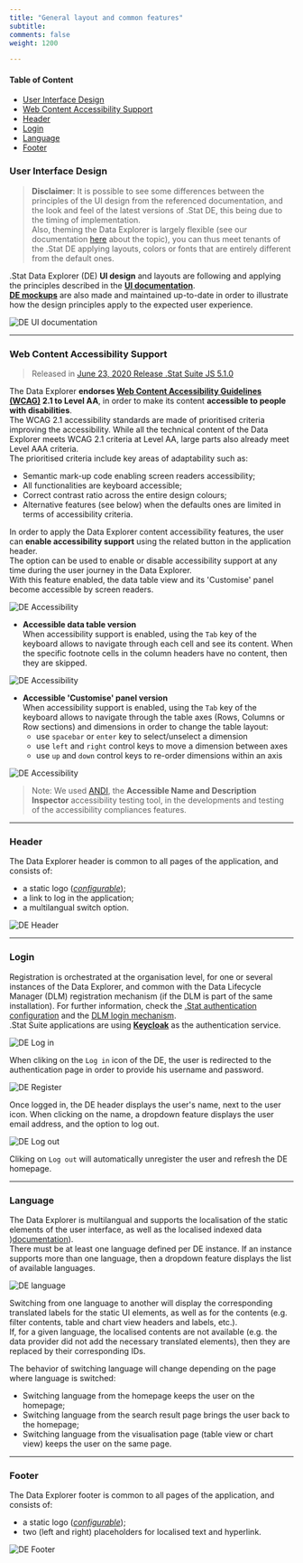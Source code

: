 ```yaml
---
title: "General layout and common features"
subtitle: 
comments: false
weight: 1200

---
```


#### Table of Content
- [User Interface Design](#user-interface-design)
- [Web Content Accessibility Support](#web-content-accessibility-support)
- [Header](#header)
- [Login](#login)
- [Language](#language)
- [Footer](#footer)

### User Interface Design

>**Disclaimer**: It is possible to see some differences between the principles of the UI design from the referenced documentation, and the look and feel of the latest versions of .Stat DE, this being due to the timing of implementation.  
Also, theming the Data Explorer is largely flexible (see our documentation [here](https://sis-cc.gitlab.io/dotstatsuite-documentation/configurations/de-customisation/) about the topic), you can thus meet tenants of the .Stat DE applying layouts, colors or fonts that are entirely different from the default ones.  

.Stat Data Explorer (DE) **UI design** and layouts are following and applying the principles described in the **[UI documentation](https://cis-itn-oecd.github.io/Design-artefacts/demo/ui-documentation/index.html)**.  
**[DE mockups](https://cis-itn-oecd.github.io/Design-artefacts/demo/de-material/index.html)** are also made and maintained up-to-date in order to illustrate how the design principles apply to the expected user experience.

![DE UI documentation](/images/de-ui-doc.png)

---

### Web Content Accessibility Support
> Released in [June 23, 2020 Release .Stat Suite JS 5.1.0](https://sis-cc.gitlab.io/dotstatsuite-documentation/changelog/#june-23-2020)  

The Data Explorer **endorses [Web Content Accessibility Guidelines (WCAG)](https://www.w3.org/WAI/standards-guidelines/wcag/) 2.1 to Level AA**, in order to make its content **accessible to people with disabilities**.  
The WCAG 2.1 accessibility standards are made of prioritised criteria improving the accessibility. While all the technical content of the Data Explorer meets WCAG 2.1 criteria at Level AA, large parts also already meet Level AAA criteria.  
The prioritised criteria include key areas of adaptability such as:
* Semantic mark-up code enabling screen readers accessibility;
* All functionalities are keyboard accessible;
* Correct contrast ratio across the entire design colours;
* Alternative features (see below) when the defaults ones are limited in terms of accessibility criteria.

In order to apply the Data Explorer content accessibility features, the user can **enable accessibility support** using the related button in the application header.   
The option can be used to enable or disable accessibility support at any time during the user journey in the Data Explorer.  
With this feature enabled, the data table view and its 'Customise' panel become accessible by screen readers.  

![DE Accessibility](/images/de-accessibility1.png)

* **Accessible data table version**  
When accessibility support is enabled, using the `Tab` key of the keyboard allows to navigate through each cell and see its content. When the specific footnote cells in the column headers have no content, then they are skipped.  

![DE Accessibility](/images/de-accessibility2.png)

* **Accessible 'Customise' panel version**  
When accessibility support is enabled, using the `Tab` key of the keyboard allows to navigate through the table axes (Rows, Columns or Row sections) and dimensions in order to change the table layout:  
  - use `spacebar` or `enter` key to select/unselect a dimension  
  - use `left` and `right` control keys to move a dimension between axes  
  - use `up` and `down` control keys to re-order dimensions within an axis  

![DE Accessibility](/images/de-accessibility3.png)

> Note: We used [ANDI](https://www.ssa.gov/accessibility/andi/help/howtouse.html), the **Accessible Name and Description Inspector** accessibility testing tool, in the developments and testing of the accessibility compliances features.

---

### Header
The Data Explorer header is common to all pages of the application, and consists of:
* a static logo ([*configurable*](https://sis-cc.gitlab.io/dotstatsuite-documentation/configurations/de-customisation/#site-title-and-logo));
* a link to log in the application;
* a multilangual switch option.

![DE Header](/images/de-header.png)

---

### Login
Registration is orchestrated at the organisation level, for one or several instances of the Data Explorer, and common with the Data Lifecycle Manager (DLM) registration mechanism (if the DLM is part of the same installation). For further information, check the [.Stat authentication configuration](https://sis-cc.gitlab.io/dotstatsuite-documentation/configurations/authentication/) and the [DLM login mechanism](https://sis-cc.gitlab.io/dotstatsuite-documentation/using-dlm/log-in-dlm/).  
.Stat Suite applications are using **[Keycloak](https://www.keycloak.org/)** as the authentication service.  

![DE Log in](/images/de-login-1.png)

When cliking on the `Log in` icon of the DE, the user is redirected to the authentication page in order to provide his username and password.  

![DE Register](/images/de-login-2.png)

Once logged in, the DE header displays the user's name, next to the user icon. When clicking on the name, a dropdown feature displays the user email address, and the option to log out.  

![DE Log out](/images/de-login-3.png)

Cliking on `Log out` will automatically unregister the user and refresh the DE homepage.

---

### Language
The Data Explorer is multilangual and supports the localisation of the static elements of the user interface, as well as the localised indexed data )[documentation](https://sis-cc.gitlab.io/dotstatsuite-documentation/using-de/searching-data/indexing-data/)).  
There must be at least one language defined per DE instance. If an instance supports more than one language, then a dropdown feature displays the list of available languages.

![DE language](/images/de-language.png)

Switching from one language to another will display the corresponding translated labels for the static UI elements, as well as for the contents (e.g. filter contents, table and chart view headers and labels, etc.).   
If, for a given language, the localised contents are not available (e.g. the data provider did not add the necessary translated elements), then they are replaced by their corresponding IDs.  

The behavior of switching language will change depending on the page where language is switched:
* Switching language from the homepage keeps the user on the homepage;
* Switching language from the search result page brings the user back to the homepage;
* Switching language from the visualisation page (table view or chart view) keeps the user on the same page.

---

### Footer
The Data Explorer footer is common to all pages of the application, and consists of:
* a static logo ([*configurable*](https://sis-cc.gitlab.io/dotstatsuite-documentation/configurations/de-customisation/#site-title-and-logo));
* two (left and right) placeholders for localised text and hyperlink.

![DE Footer](/images/de-footer.png)

